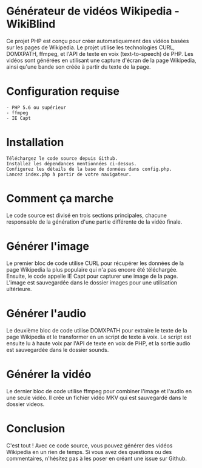 # Générateur de vidéos Wikipedia - WikiBlind

Ce projet PHP est conçu pour créer automatiquement des vidéos basées sur les pages de Wikipedia. Le projet utilise les technologies CURL, DOMXPATH, ffmpeg, et l'API de texte en voix (text-to-speech) de PHP. Les vidéos sont générées en utilisant une capture d'écran de la page Wikipedia, ainsi qu'une bande son créée à partir du texte de la page.

# Configuration requise

    - PHP 5.6 ou supérieur
    - ffmpeg
    - IE Capt

# Installation

    Téléchargez le code source depuis Github.
    Installez les dépendances mentionnées ci-dessus.
    Configurez les détails de la base de données dans config.php.
    Lancez index.php à partir de votre navigateur.

# Comment ça marche

Le code source est divisé en trois sections principales, chacune responsable de la génération d'une partie différente de la vidéo finale.

# Générer l'image

Le premier bloc de code utilise CURL pour récupérer les données de la page Wikipedia la plus populaire qui n'a pas encore été téléchargée. Ensuite, le code appelle IE Capt pour capturer une image de la page. L'image est sauvegardée dans le dossier images pour une utilisation ultérieure.

# Générer l'audio

Le deuxième bloc de code utilise DOMXPATH pour extraire le texte de la page Wikipedia et le transformer en un script de texte à voix. Le script est ensuite lu à haute voix par l'API de texte en voix de PHP, et la sortie audio est sauvegardée dans le dossier sounds.

# Générer la vidéo

Le dernier bloc de code utilise ffmpeg pour combiner l'image et l'audio en une seule vidéo. Il crée un fichier vidéo MKV qui est sauvegardé dans le dossier videos.

# Conclusion

C'est tout ! Avec ce code source, vous pouvez générer des vidéos Wikipedia en un rien de temps. Si vous avez des questions ou des commentaires, n'hésitez pas à les poser en créant une issue sur Github.
